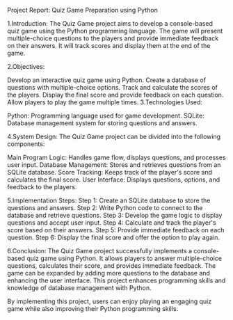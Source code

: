 Project Report: Quiz Game Preparation using Python

1.Introduction: The Quiz Game project aims to develop a console-based quiz game using the Python programming language. The game will present multiple-choice questions to the players and provide immediate feedback on their answers. It will track scores and display them at the end of the game.

2.Objectives:

Develop an interactive quiz game using Python. Create a database of questions with multiple-choice options. Track and calculate the scores of the players. Display the final score and provide feedback on each question. Allow players to play the game multiple times. 3.Technologies Used:

Python: Programming language used for game development. SQLite: Database management system for storing questions and answers.

4.System Design: The Quiz Game project can be divided into the following components:

Main Program Logic: Handles game flow, displays questions, and processes user input. Database Management: Stores and retrieves questions from an SQLite database. Score Tracking: Keeps track of the player's score and calculates the final score. User Interface: Displays questions, options, and feedback to the players.

5.Implementation Steps: Step 1: Create an SQLite database to store the questions and answers. Step 2: Write Python code to connect to the database and retrieve questions. Step 3: Develop the game logic to display questions and accept user input. Step 4: Calculate and track the player's score based on their answers. Step 5: Provide immediate feedback on each question. Step 6: Display the final score and offer the option to play again.

6.Conclusion: The Quiz Game project successfully implements a console-based quiz game using Python. It allows players to answer multiple-choice questions, calculates their score, and provides immediate feedback. The game can be expanded by adding more questions to the database and enhancing the user interface. This project enhances programming skills and knowledge of database management with Python.

By implementing this project, users can enjoy playing an engaging quiz game while also improving their Python programming skills.
